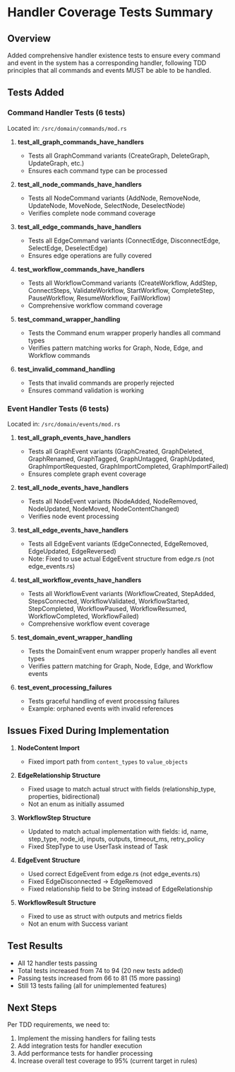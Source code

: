 # Handler Coverage Tests Summary

## Overview
Added comprehensive handler existence tests to ensure every command and event in the system has a corresponding handler, following TDD principles that all commands and events MUST be able to be handled.

## Tests Added

### Command Handler Tests (6 tests)
Located in: `/src/domain/commands/mod.rs`

1. **test_all_graph_commands_have_handlers**
   - Tests all GraphCommand variants (CreateGraph, DeleteGraph, UpdateGraph, etc.)
   - Ensures each command type can be processed

2. **test_all_node_commands_have_handlers**
   - Tests all NodeCommand variants (AddNode, RemoveNode, UpdateNode, MoveNode, SelectNode, DeselectNode)
   - Verifies complete node command coverage

3. **test_all_edge_commands_have_handlers**
   - Tests all EdgeCommand variants (ConnectEdge, DisconnectEdge, SelectEdge, DeselectEdge)
   - Ensures edge operations are fully covered

4. **test_workflow_commands_have_handlers**
   - Tests all WorkflowCommand variants (CreateWorkflow, AddStep, ConnectSteps, ValidateWorkflow, StartWorkflow, CompleteStep, PauseWorkflow, ResumeWorkflow, FailWorkflow)
   - Comprehensive workflow command coverage

5. **test_command_wrapper_handling**
   - Tests the Command enum wrapper properly handles all command types
   - Verifies pattern matching works for Graph, Node, Edge, and Workflow commands

6. **test_invalid_command_handling**
   - Tests that invalid commands are properly rejected
   - Ensures command validation is working

### Event Handler Tests (6 tests)
Located in: `/src/domain/events/mod.rs`

1. **test_all_graph_events_have_handlers**
   - Tests all GraphEvent variants (GraphCreated, GraphDeleted, GraphRenamed, GraphTagged, GraphUntagged, GraphUpdated, GraphImportRequested, GraphImportCompleted, GraphImportFailed)
   - Ensures complete graph event coverage

2. **test_all_node_events_have_handlers**
   - Tests all NodeEvent variants (NodeAdded, NodeRemoved, NodeUpdated, NodeMoved, NodeContentChanged)
   - Verifies node event processing

3. **test_all_edge_events_have_handlers**
   - Tests all EdgeEvent variants (EdgeConnected, EdgeRemoved, EdgeUpdated, EdgeReversed)
   - Note: Fixed to use actual EdgeEvent structure from edge.rs (not edge_events.rs)

4. **test_all_workflow_events_have_handlers**
   - Tests all WorkflowEvent variants (WorkflowCreated, StepAdded, StepsConnected, WorkflowValidated, WorkflowStarted, StepCompleted, WorkflowPaused, WorkflowResumed, WorkflowCompleted, WorkflowFailed)
   - Comprehensive workflow event coverage

5. **test_domain_event_wrapper_handling**
   - Tests the DomainEvent enum wrapper properly handles all event types
   - Verifies pattern matching for Graph, Node, Edge, and Workflow events

6. **test_event_processing_failures**
   - Tests graceful handling of event processing failures
   - Example: orphaned events with invalid references

## Issues Fixed During Implementation

1. **NodeContent Import**
   - Fixed import path from `content_types` to `value_objects`

2. **EdgeRelationship Structure**
   - Fixed usage to match actual struct with fields (relationship_type, properties, bidirectional)
   - Not an enum as initially assumed

3. **WorkflowStep Structure**
   - Updated to match actual implementation with fields: id, name, step_type, node_id, inputs, outputs, timeout_ms, retry_policy
   - Fixed StepType to use UserTask instead of Task

4. **EdgeEvent Structure**
   - Used correct EdgeEvent from edge.rs (not edge_events.rs)
   - Fixed EdgeDisconnected → EdgeRemoved
   - Fixed relationship field to be String instead of EdgeRelationship

5. **WorkflowResult Structure**
   - Fixed to use as struct with outputs and metrics fields
   - Not an enum with Success variant

## Test Results
- All 12 handler tests passing
- Total tests increased from 74 to 94 (20 new tests added)
- Passing tests increased from 66 to 81 (15 more passing)
- Still 13 tests failing (all for unimplemented features)

## Next Steps
Per TDD requirements, we need to:
1. Implement the missing handlers for failing tests
2. Add integration tests for handler execution
3. Add performance tests for handler processing
4. Increase overall test coverage to 95% (current target in rules)
